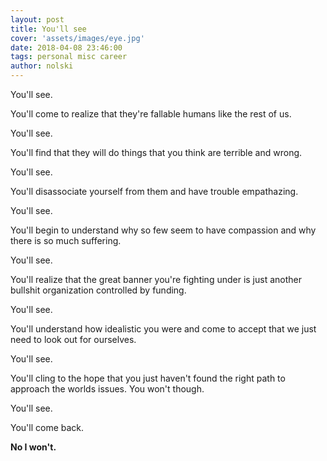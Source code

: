 ```yaml
---
layout: post
title: You'll see
cover: 'assets/images/eye.jpg'
date: 2018-04-08 23:46:00
tags: personal misc career
author: nolski
---
```


You'll see.

You'll come to realize that they're fallable humans like the rest of us.

You'll see.

You'll find that they will do things that you think are terrible and wrong.

You'll see.

You'll disassociate yourself from them and have trouble empathazing.

You'll see.

You'll begin to understand why so few seem to have compassion and why there is so much suffering.

You'll see.

You'll realize that the great banner you're fighting under is just another bullshit organization controlled by funding.

You'll see.

You'll understand how idealistic you were and come to accept that we just need to look out for ourselves.

You'll see.

You'll cling to the hope that you just haven't found the right path to approach the worlds issues. You won't though.

You'll see.

You'll come back.

**No I won't.**
